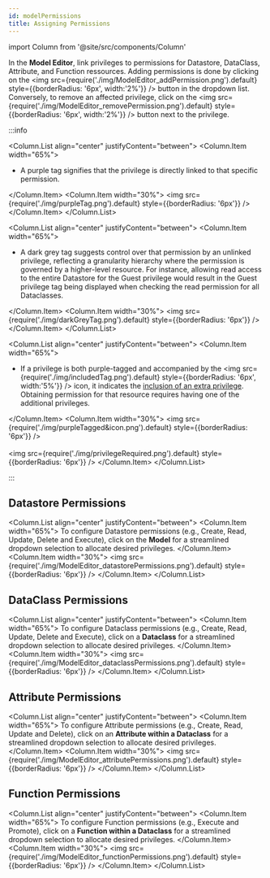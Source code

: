 ```yaml
---
id: modelPermissions
title: Assigning Permissions
---
```


import Column from '@site/src/components/Column'   

In the **Model Editor**, link privileges to permissions for Datastore, DataClass, Attribute, and Function ressources. Adding permissions is done by clicking on the <img src={require('./img/ModelEditor_addPermission.png').default} style={{borderRadius: '6px', width:'2%'}} /> button in the dropdown list. Conversely, to remove an affected privilege, click on the <img src={require('./img/ModelEditor_removePermission.png').default} style={{borderRadius: '6px', width:'2%'}} /> button next to the privilege.

:::info

<Column.List align="center" justifyContent="between">
    <Column.Item width="65%">
        <ul>
            <li>A purple tag signifies that the privilege is directly linked to that specific permission.</li>
        </ul>
    </Column.Item>
    <Column.Item width="30%">
        <img src={require('./img/purpleTag.png').default} style={{borderRadius: '6px'}} />
    </Column.Item>
</Column.List>

<Column.List align="center" justifyContent="between">
    <Column.Item width="65%">
        <ul>
            <li>A dark grey tag suggests control over that permission by an unlinked privilege, reflecting a granularity hierarchy where the permission is governed by a higher-level resource. For instance, allowing read access to the entire Datastore for the Guest privilege would result in the Guest privilege tag being displayed when checking the read permission for all Dataclasses.</li>
        </ul>
    </Column.Item>
    <Column.Item width="30%">
        <img src={require('./img/darkGreyTag.png').default} style={{borderRadius: '6px'}} />
    </Column.Item>
</Column.List>

<Column.List align="center" justifyContent="between">
    <Column.Item width="65%">
        <ul>
            <li>
                If a privilege is both purple-tagged and accompanied by the <img src={require('./img/includedTag.png').default} style={{borderRadius: '6px', width:'5%'}} /> icon, it indicates the <a href="includingPrivileges">inclusion of an extra privilege</a>.
                <br/>
                Obtaining permission for that resource requires having one of the additional privileges.
            </li>
        </ul>
    </Column.Item>
    <Column.Item width="30%">
        <img src={require('./img/purpleTagged&icon.png').default} style={{borderRadius: '6px'}} />
        <br/><br/>
        <img src={require('./img/privilegeRequired.png').default} style={{borderRadius: '6px'}} />
    </Column.Item>
</Column.List>

:::


## Datastore Permissions

<Column.List align="center" justifyContent="between">
    <Column.Item width="65%">
        To configure Datastore permissions (e.g., Create, Read, Update, Delete and Execute), click on the <strong>Model</strong> for a streamlined dropdown selection to allocate desired privileges.
    </Column.Item>
    <Column.Item width="30%">
        <img src={require('./img/ModelEditor_datastorePermissions.png').default} style={{borderRadius: '6px'}} />
    </Column.Item>
</Column.List>


## DataClass Permissions

<Column.List align="center" justifyContent="between">
    <Column.Item width="65%">
        To configure Dataclass permissions (e.g., Create, Read, Update, Delete and Execute), click on a <strong>Dataclass</strong> for a streamlined dropdown selection to allocate desired privileges.
    </Column.Item>
    <Column.Item width="30%">
        <img src={require('./img/ModelEditor_dataclassPermissions.png').default} style={{borderRadius: '6px'}} />
    </Column.Item>
</Column.List>


## Attribute Permissions

<Column.List align="center" justifyContent="between">
    <Column.Item width="65%">
        To configure Attribute permissions (e.g., Create, Read, Update and Delete), click on an <strong>Attribute within a Dataclass</strong> for a streamlined dropdown selection to allocate desired privileges.
    </Column.Item>
    <Column.Item width="30%">
        <img src={require('./img/ModelEditor_attributePermissions.png').default} style={{borderRadius: '6px'}} />
    </Column.Item>
</Column.List>


## Function Permissions

<Column.List align="center" justifyContent="between">
    <Column.Item width="65%">
        To configure Function permissions (e.g., Execute and Promote), click on a <strong>Function within a Dataclass</strong> for a streamlined dropdown selection to allocate desired privileges.
    </Column.Item>
    <Column.Item width="30%">
        <img src={require('./img/ModelEditor_functionPermissions.png').default} style={{borderRadius: '6px'}} />
    </Column.Item>
</Column.List>